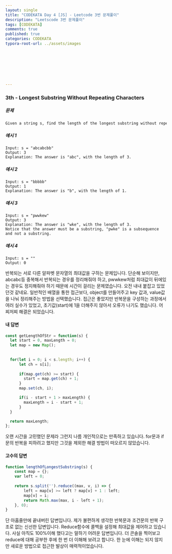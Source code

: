 ```yaml
---
layout: single
title: "CODEKATA Day 4 [JS] - Leetcode 3번 문제풀이"
description: "Leetscode 3번 문제풀이"
tags: [CODEKATA]
comments: true
published: true
categories: CODEKATA
typora-root-url: ../assets/images








---
```


###  3th - Longest Substring Without Repeating Characters

##### 문제

```markdown
Given a string s, find the length of the longest substring without repeating characters.
```



##### 예시 1

```
Input: s = "abcabcbb"
Output: 3
Explanation: The answer is "abc", with the length of 3.
```



##### 예시 2

```
Input: s = "bbbbb"
Output: 1
Explanation: The answer is "b", with the length of 1.
```



##### 예시 3

```
Input: s = "pwwkew"
Output: 3
Explanation: The answer is "wke", with the length of 3.
Notice that the answer must be a substring, "pwke" is a subsequence and not a substring.
```



##### 예시 4

```
Input: s = ""
Output: 0
```

 반복되는 서로 다른 알파벳 문자열의 최대값을 구하는 문제입니다. 단순해 보이지만, abcabc등 중복해서 반복되는 경우를 정리해줘야 하고, pwwkew처럼 최대값이 뒤에있는 경우도 정지해줘야 하기 때문에 시간이 걸리는 문제였습니다. 오전 내내 붙잡고 있었던것 같네요. 일반적인 배열을 통한 접근보다, object를 만들어주고 key 값과, value값을 나눠 정리해주는 방법을 선택했습니다. 접근은 좋았지만 반복문을 구성하는 과정에서 여러 실수가 있었고, 초기값(start)에 1을 더해주지 않아서 오류가 나기도 했습니다. 어찌저찌 해결은 되었습니다.

 

#### 내 답변

```js
const getLengthOfStr = function(s) {
  let start = 0, maxLength = 0;
  let map = new Map();
  
  
  for(let i = 0; i < s.length; i++) {
      let ch = s[i];
      
      if(map.get(ch) >= start) {
        start = map.get(ch) + 1;
      }
      map.set(ch, i);

      if(i - start + 1 > maxLength) {
        maxLength = i - start + 1;
      }
  }

  return maxLength;
};
```

 오랜 시간을 고민했던 문제라 그런지 나름 개인적으로는 만족하고 있습니다. for문과 if문의 반복을 피하려고 했지만 그것을 제외한 해결 방법이 떠오르지 않았습니다.



#### 고수의 답변

```js
function lengthOfLongestSubstring(s) {
    const map = {};
    var left = 0;
    
    return s.split('').reduce((max, v, i) => {
        left = map[v] >= left ? map[v] + 1 : left;
        map[v] = i;
        return Math.max(max, i - left + 1);
    }, 0);
}
```

단 아홉줄만에 끝내버린 답변입니다. 제가 불편하게 생각한 반복문과 조건문의 반복 구조로 없는 신선한 답변입니다. Reduce함수에 콜백을 설정해 최대값을 제어하고 있습니다. 사실 아직도 100%이해 했다고는 말하기 어려운 답변입니다. 더 콘솔을 찍어보고 reduce에 대해 공부한 후에 한 번 더 이해해 보려고 합니다. 한 눈에 이해는 되지 않지만 새로운 방법으로 접근한 발상이 매력적이었습니다.